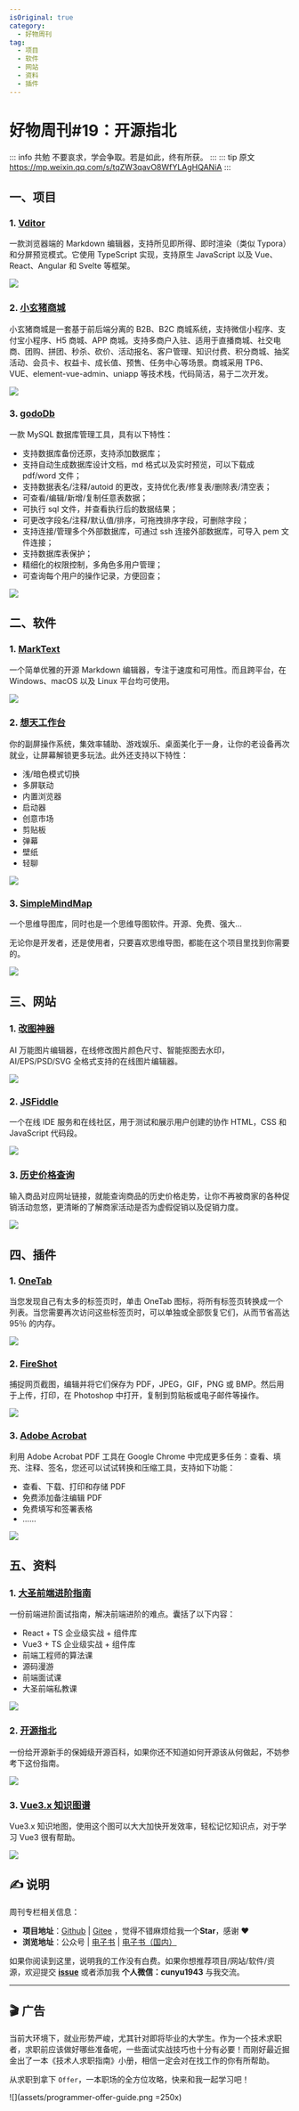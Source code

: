 ```yaml
---
isOriginal: true
category:
  - 好物周刊
tag:
  - 项目
  - 软件
  - 网站
  - 资料
  - 插件
---
```


# 好物周刊#19：开源指北

::: info 共勉
不要哀求，学会争取。若是如此，终有所获。
:::
::: tip 原文
https://mp.weixin.qq.com/s/tqZW3qavO8WfYLAgHQANiA
:::

## 一、项目

### 1. [Vditor](https://github.com/Vanessa219/vditor)

一款浏览器端的 Markdown 编辑器，支持所见即所得、即时渲染（类似 Typora）和分屏预览模式。它使用 TypeScript 实现，支持原生 JavaScript 以及 Vue、React、Angular 和 Svelte 等框架。

![](assets/1692576139146-2975857.webp)

### 2. [小玄猪商城](https://gitee.com/jeffvon/xxzsource)

小玄猪商城是一套基于前后端分离的 B2B、B2C 商城系统，支持微信小程序、支付宝小程序、H5 商城、APP 商城。支持多商户入驻、适用于直播商城、社交电商、团购、拼团、秒杀、砍价、活动报名、客户管理、知识付费、积分商城、抽奖活动、会员卡、权益卡、成长值、预售、任务中心等场景。商城采用 TP6、VUE、element-vue-admin、uniapp 等技术栈，代码简洁，易于二次开发。

![](assets/1692576182234-2975857.webp)
### 3. [godoDb](https://gitee.com/ruitao_admin/gododb)

一款 MySQL 数据库管理工具，具有以下特性：

-   支持数据库备份还原，支持添加数据库；
-   支持自动生成数据库设计文档，md 格式以及实时预览，可以下载成 pdf/word 文件；
-   支持数据表名/注释/autoid 的更改，支持优化表/修复表/删除表/清空表；
-   可查看/编辑/新增/复制任意表数据；
-   可执行 sql 文件，并查看执行后的数据结果；
-   可更改字段名/注释/默认值/排序，可拖拽排序字段，可删除字段；
-   支持连接/管理多个外部数据库，可通过 ssh 连接外部数据库，可导入 pem 文件连接；
-   支持数据库表保护；
-   精细化的权限控制，多角色多用户管理；
-   可查询每个用户的操作记录，方便回查；

![](assets/1692576228416-2975857.webp)

## 二、软件

### 1. [MarkText](https://github.com/marktext/marktext)

一个简单优雅的开源 Markdown 编辑器，专注于速度和可用性。而且跨平台，在 Windows、macOS 以及 Linux 平台均可使用。

![](assets/1690763237290.webp)

### 2. [想天工作台](https://www.apps.vip/)

你的副屏操作系统，集效率辅助、游戏娱乐、桌面美化于一身，让你的老设备再次就业，让屏幕解锁更多玩法。此外还支持以下特性：

-   浅/暗色模式切换
-   多屏联动
-   内置浏览器
-   启动器
-   创意市场
-   剪贴板
-   弹幕
-   壁纸
-   轻聊

![](assets/1690763277485.webp)

### 3. [SimpleMindMap](https://wanglin2.github.io/mind-map/#/index)

一个思维导图库，同时也是一个思维导图软件。开源、免费、强大...

无论你是开发者，还是使用者，只要喜欢思维导图，都能在这个项目里找到你需要的。

![](assets/1690763116429.webp)

## 三、网站

### 1. [改图神器](https://img.logosc.cn/)

AI 万能图片编辑器，在线修改图片颜色尺寸、智能抠图去水印，AI/EPS/PSD/SVG 全格式支持的在线图片编辑器。

![](assets/1690763944242.webp)

### 2. [JSFiddle](https://jsfiddle.net/)

一个在线 IDE 服务和在线社区，用于测试和展示用户创建的协作 HTML，CSS 和 JavaScript 代码段。

![](assets/1690763993530.webp)

### 3. [历史价格查询](http://www.lsjgcx.com/)

输入商品对应网址链接，就能查询商品的历史价格走势，让你不再被商家的各种促销活动忽悠，更清晰的了解商家活动是否为虚假促销以及促销力度。

![](assets/1690764029365.webp)

## 四、插件

### 1. [OneTab](https://chrome.google.com/webstore/detail/onetab/chphlpgkkbolifaimnlloiipkdnihall)

当您发现自己有太多的标签页时，单击 OneTab 图标，将所有标签页转换成一个列表。当您需要再次访问这些标签页时，可以单独或全部恢复它们，从而节省高达 95％ 的内存。

![](assets/1692576316116-2975857.webp)

### 2. [FireShot](https://chrome.google.com/webstore/detail/take-webpage-screenshots/mcbpblocgmgfnpjjppndjkmgjaogfceg)

捕捉网页截图，编辑并将它们保存为 PDF，JPEG，GIF，PNG 或 BMP。然后用于上传，打印，在 Photoshop 中打开，复制到剪贴板或电子邮件等操作。

![](assets/1692576359483-2975857.webp)

### 3. [Adobe Acrobat](https://chrome.google.com/webstore/detail/adobe-acrobat-pdf-edit-co/efaidnbmnnnibpcajpcglclefindmkaj?hl=zh-CN)

利用 Adobe Acrobat PDF 工具在 Google Chrome 中完成更多任务：查看、填充、注释、签名，您还可以试试转换和压缩工具，支持如下功能：

-   查看、下载、打印和存储 PDF
-   免费添加备注编辑 PDF
-   免费填写和签署表格
-   ……

![](https://cdn.staticaly.com/gh/cunyu1943/JavaPark@main/src/weekly/2023/assets/1693145603095.webp)

## 五、资料

### 1. [大圣前端进阶指南](https://github.com/shengxinjing/fe-advanced-interview)

一份前端进阶面试指南，解决前端进阶的难点。囊括了以下内容：

-   React + TS 企业级实战 + 组件库
-   Vue3 + TS 企业级实战 + 组件库
-   前端工程师的算法课
-   源码漫游
-   前端面试课
-   大圣前端私教课

![](assets/1692576465452-2975858.webp)

### 2. [开源指北](https://gitee.com/gitee-community/opensource-guide)

一份给开源新手的保姆级开源百科，如果你还不知道如何开源该从何做起，不妨参考下这份指南。

![](assets/1692576558484-2975857.webp)

### 3. [Vue3.x 知识图谱](https://gitee.com/jishupang/vue3-knowledge-map)

Vue3.x 知识地图，使用这个图可以大大加快开发效率，轻松记忆知识点，对于学习 Vue3 很有帮助。

![](assets/1692576602531-2975857.webp)

## ✍️ 说明

周刊专栏相关信息：

- **项目地址**：[Github](https://github.com/cunyu1943/JavaPark/) | [Gitee](https://gitee.com/cunyu1943/JavaPark/) ，觉得不错麻烦给我一个**Star**，感谢 ❤️
- **浏览地址**：公众号 | [电子书](https://cunyu1943.github.io/) | [电子书（国内）](https://cunyu1943.gitee.io/)

如果你阅读到这里，说明我的工作没有白费。如果你想推荐项目/网站/软件/资源，欢迎提交 **[issue](https://github.com/cunyu1943/JavaPark/issues)** 或者添加我 **个人微信：cunyu1943** 与我交流。

---

## 🎬️ 广告

当前大环境下，就业形势严峻，尤其针对即将毕业的大学生。作为一个技术求职者，求职前应该做好哪些准备呢，一些面试实战技巧也十分有必要！而刚好最近掘金出了一本《技术人求职指南》小册，相信一定会对在找工作的你有所帮助。

从求职到拿下 `Offer`，一本职场的全方位攻略，快来和我一起学习吧！

![](assets/programmer-offer-guide.png =250x)

<Share colorful />
